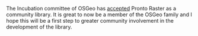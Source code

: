 The Incubation committee of OSGeo has [accepted](http://lists.osgeo.org/pipermail/incubator/2018-February/003548.html) Pronto Raster as a community library. It is great to now be a member of the OSGeo family and I hope this will be a first step to greater community involvement in the development of the library. 